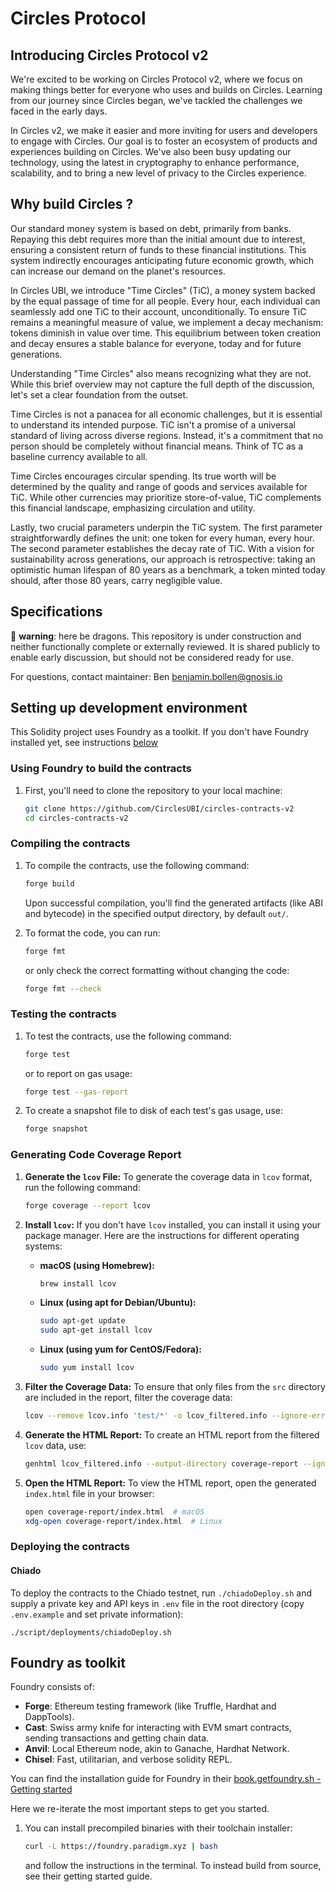 # Circles Protocol

## Introducing Circles Protocol v2

We're excited to be working on Circles Protocol v2, where we focus on making things better for everyone who uses and builds on Circles. Learning from our journey since Circles began, we've tackled the challenges we faced in the early days.

In Circles v2, we make it easier and more inviting for users and developers to engage with Circles. Our goal is to foster an ecosystem of products and experiences building on Circles. We've also been busy updating our technology, using the latest in cryptography to enhance performance, scalability, and to bring a new level of privacy to the Circles experience.

## Why build Circles ?

Our standard money system is based on debt, primarily from banks. Repaying this debt requires more than the initial amount due to interest, ensuring a consistent return of funds to these financial institutions. This system indirectly encourages anticipating future economic growth, which can increase our demand on the planet's resources.

In Circles UBI, we introduce "Time Circles" (TiC), a money system backed by the equal passage of time for all people. Every hour, each individual can seamlessly add one TiC to their account, unconditionally. To ensure TiC remains a meaningful measure of value, we implement a decay mechanism: tokens diminish in value over time. This equilibrium between token creation and decay ensures a stable balance for everyone, today and for future generations.

Understanding "Time Circles" also means recognizing what they are not. While this brief overview may not capture the full depth of the discussion, let's set a clear foundation from the outset.

Time Circles is not a panacea for all economic challenges, but it is essential to understand its intended purpose. TiC isn't a promise of a universal standard of living across diverse regions. Instead, it's a commitment that no person should be completely without financial means. Think of TC as a baseline currency available to all.

Time Circles encourages circular spending. Its true worth will be determined by the quality and range of goods and services available for TiC. While other currencies may prioritize store-of-value, TiC complements this financial landscape, emphasizing circulation and utility.

Lastly, two crucial parameters underpin the TiC system. The first parameter straightforwardly defines the unit: one token for every human, every hour. The second parameter establishes the decay rate of TiC. With a vision for sustainability across generations, our approach is retrospective: taking an optimistic human lifespan of 80 years as a benchmark, a token minted today should, after those 80 years, carry negligible value.

## Specifications

🐉 **warning**: here be dragons. This repository is under construction and neither functionally complete or externally reviewed. It is shared publicly to enable early discussion, but should not be considered ready for use.

For questions, contact maintainer: Ben <benjamin.bollen@gnosis.io>

## Setting up development environment

This Solidity project uses Foundry as a toolkit. If you don't have Foundry installed yet, see instructions [below](#foundry-as-toolkit)

### Using Foundry to build the contracts
1. First, you'll need to clone the repository to your local machine:
    ```bash
    git clone https://github.com/CirclesUBI/circles-contracts-v2
    cd circles-contracts-v2
    ```

### Compiling the contracts
1. To compile the contracts, use the following command:
    ```bash
    forge build
    ```
    Upon successful compilation, you'll find the generated artifacts (like ABI and bytecode) in the specified output directory, by default  `out/`.

2. To format the code, you can run:
    ```bash
    forge fmt
    ```
    or only check the correct formatting without changing the code:
    ```bash
    forge fmt --check
    ```

### Testing the contracts
1. To test the contracts, use the following command:
    ```bash
    forge test
    ```
    or to report on gas usage:
    ```bash
    forge test --gas-report
    ```
2. To create a snapshot file to disk of each test's gas usage, use:
    ```bash
    forge snapshot
    ```

### Generating Code Coverage Report

1. **Generate the `lcov` File:**
    To generate the coverage data in `lcov` format, run the following command:
    ```sh
    forge coverage --report lcov
    ```

2. **Install `lcov`:**
    If you don't have `lcov` installed, you can install it using your package manager. Here are the instructions for different operating systems:

    - **macOS (using Homebrew):**
      ```sh
      brew install lcov
      ```

    - **Linux (using apt for Debian/Ubuntu):**
      ```sh
      sudo apt-get update
      sudo apt-get install lcov
      ```

    - **Linux (using yum for CentOS/Fedora):**
      ```sh
      sudo yum install lcov
      ```

3. **Filter the Coverage Data:**
    To ensure that only files from the `src` directory are included in the report, filter the coverage data:
    ```sh
    lcov --remove lcov.info 'test/*' -o lcov_filtered.info --ignore-errors inconsistent
    ```

4. **Generate the HTML Report:**
    To create an HTML report from the filtered `lcov` data, use:
    ```sh
    genhtml lcov_filtered.info --output-directory coverage-report --ignore-errors inconsistent,corrupt
    ```

5. **Open the HTML Report:**
    To view the HTML report, open the generated `index.html` file in your browser:
    ```sh
    open coverage-report/index.html  # macOS
    xdg-open coverage-report/index.html  # Linux
    ```


### Deploying the contracts
#### Chiado
To deploy the contracts to the Chiado testnet, run `./chiadoDeploy.sh` and supply a private key and API keys in `.env` file in the root directory (copy `.env.example` and set private information):
```shell
./script/deployments/chiadoDeploy.sh
```

## Foundry as toolkit

Foundry consists of:

-   **Forge**: Ethereum testing framework (like Truffle, Hardhat and DappTools).
-   **Cast**: Swiss army knife for interacting with EVM smart contracts, sending transactions and getting chain data.
-   **Anvil**: Local Ethereum node, akin to Ganache, Hardhat Network.
-   **Chisel**: Fast, utilitarian, and verbose solidity REPL.

You can find the installation guide for Foundry in their [book.getfoundry.sh - Getting started](https://book.getfoundry.sh/getting-started/installation)

Here we re-iterate the most important steps to get you started.

1. You can install precompiled binaries with their toolchain installer:
    ```bash
    curl -L https://foundry.paradigm.xyz | bash
    ```
    and follow the instructions in the terminal.
    To instead build from source, see their getting started guide.
